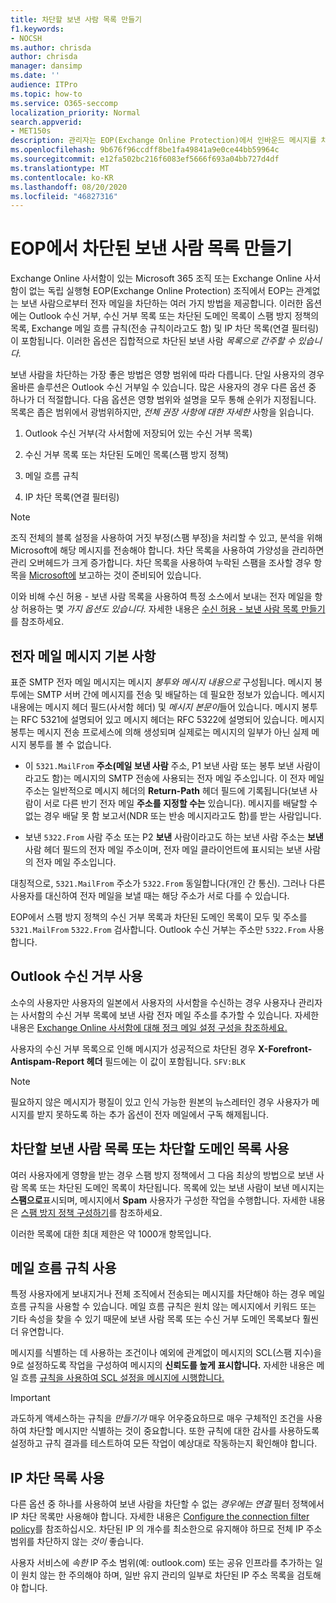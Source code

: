 ```yaml
---
title: 차단할 보낸 사람 목록 만들기
f1.keywords:
- NOCSH
ms.author: chrisda
author: chrisda
manager: dansimp
ms.date: ''
audience: ITPro
ms.topic: how-to
ms.service: O365-seccomp
localization_priority: Normal
search.appverid:
- MET150s
description: 관리자는 EOP(Exchange Online Protection)에서 인바운드 메시지를 차단하는 사용 가능한 옵션 및 기본 설정 옵션을 알고 있을 수 있습니다.
ms.openlocfilehash: 9b676f96ccdff8be1fa49841a9e0ce44bb59964c
ms.sourcegitcommit: e12fa502bc216f6083ef5666f693a04bb727d4df
ms.translationtype: MT
ms.contentlocale: ko-KR
ms.lasthandoff: 08/20/2020
ms.locfileid: "46827316"
---
```

# <a name="create-blocked-sender-lists-in-eop"></a>EOP에서 차단된 보낸 사람 목록 만들기

Exchange Online 사서함이 있는 Microsoft 365 조직 또는 Exchange Online 사서함이 없는 독립 실행형 EOP(Exchange Online Protection) 조직에서 EOP는 관계없는 보낸 사람으로부터 전자 메일을 차단하는 여러 가지 방법을 제공합니다. 이러한 옵션에는 Outlook 수신 거부, 수신 거부 목록 또는 차단된 도메인 목록이 스팸 방지 정책의 목록, Exchange 메일 흐름 규칙(전송 규칙이라고도 함) 및 IP 차단 목록(연결 필터링)이 포함됩니다. 이러한 옵션은 집합적으로 차단된 보낸 사람 _목록으로 간주할 수 있습니다._

보낸 사람을 차단하는 가장 좋은 방법은 영향 범위에 따라 다릅니다. 단일 사용자의 경우 올바른 솔루션은 Outlook 수신 거부일 수 있습니다. 많은 사용자의 경우 다른 옵션 중 하나가 더 적절합니다. 다음 옵션은 영향 범위와 설명을 모두 통해 순위가 지정됩니다. 목록은 좁은 범위에서 광범위하지만, *전체 권장 사항에 대한 자세한* 사항을 읽습니다.

1. Outlook 수신 거부(각 사서함에 저장되어 있는 수신 거부 목록)

2. 수신 거부 목록 또는 차단된 도메인 목록(스팸 방지 정책)

3. 메일 흐름 규칙

4. IP 차단 목록(연결 필터링)

> [!NOTE]
> 조직 전체의 블록 설정을 사용하여 거짓 부정(스팸 부정)을 처리할 수 있고, 분석을 위해 Microsoft에 해당 메시지를 전송해야 합니다. 차단 목록을 사용하여 가양성을 관리하면 관리 오버헤드가 크게 증가합니다. 차단 목록을 사용하여 누락된 스팸을 조사할 경우 항목을 [Microsoft에](report-junk-email-messages-to-microsoft.md) 보고하는 것이 준비되어 있습니다.

이와 비해 수신 허용 - 보낸 사람 목록을 사용하여 특정 소스에서 보내는 전자 메일을 항상 허용하는 몇 _가지 옵션도 있습니다._ 자세한 내용은 [수신 허용 - 보낸 사람 목록 만들기](create-safe-sender-lists-in-office-365.md)를 참조하세요.

## <a name="email-message-basics"></a>전자 메일 메시지 기본 사항

표준 SMTP 전자 메일 메시지는 메시지 *봉투와 메시지 내용으로* 구성됩니다. 메시지 봉투에는 SMTP 서버 간에 메시지를 전송 및 배달하는 데 필요한 정보가 있습니다. 메시지 내용에는 메시지 헤더 필드(사서함 헤더) 및 *메시지 본문이*들어 있습니다. 메시지 봉투는 RFC 5321에 설명되어 있고 메시지 헤더는 RFC 5322에 설명되어 있습니다. 메시지 봉투는 메시지 전송 프로세스에 의해 생성되며 실제로는 메시지의 일부가 아닌 실제 메시지 봉투를 볼 수 없습니다.

- 이 `5321.MailFrom` **주소(메일 보낸 사람** 주소, P1 보낸 사람 또는 봉투 보낸 사람이라고도 함)는 메시지의 SMTP 전송에 사용되는 전자 메일 주소입니다. 이 전자 메일 주소는 일반적으로 메시지 헤더의 **Return-Path** 헤더 필드에 기록됩니다(보낸 사람이 서로 다른 반기 전자 메일 **주소를 지정할 수는** 있습니다). 메시지를 배달할 수 없는 경우 배달 못 함 보고서(NDR 또는 반송 메시지라고도 함)를 받는 사람입니다.

- 보낸 `5322.From` 사람 주소 또는 P2 **보낸** 사람이라고도 하는 보낸 사람 주소는 **보낸** 사람 헤더 필드의 전자 메일 주소이며, 전자 메일 클라이언트에 표시되는 보낸 사람의 전자 메일 주소입니다.

대칭적으로, `5321.MailFrom` 주소가 `5322.From` 동일합니다(개인 간 통신). 그러나 다른 사용자를 대신하여 전자 메일을 보낼 때는 해당 주소가 서로 다를 수 있습니다.

EOP에서 스팸 방지 정책의 수신 거부 목록과 차단된 도메인 목록이 모두 및 주소를 `5321.MailFrom` `5322.From` 검사합니다. Outlook 수신 거부는 주소만 `5322.From` 사용합니다.

## <a name="use-outlook-blocked-senders"></a>Outlook 수신 거부 사용

소수의 사용자만 사용자의 일본에서 사용자의 사서함을 수신하는 경우 사용자나 관리자는 사서함의 수신 거부 목록에 보낸 사람 전자 메일 주소를 추가할 수 있습니다. 자세한 내용은 [Exchange Online 사서함에 대해 정크 메일 설정 구성을 참조하세요.](configure-junk-email-settings-on-exo-mailboxes.md)

사용자의 수신 거부 목록으로 인해 메시지가 성공적으로 차단된 경우 **X-Forefront-Antispam-Report 헤더** 필드에는 이 값이 포함됩니다. `SFV:BLK`

> [!NOTE]
> 필요하지 않은 메시지가 평질이 있고 인식 가능한 원본의 뉴스레터인 경우 사용자가 메시지를 받지 못하도록 하는 추가 옵션이 전자 메일에서 구독 해제됩니다.

## <a name="use-blocked-sender-lists-or-blocked-domain-lists"></a>차단할 보낸 사람 목록 또는 차단할 도메인 목록 사용

여러 사용자에게 영향을 받는 경우 스팸 방지 정책에서 그 다음 최상의 방법으로 보낸 사람 목록 또는 차단된 도메인 목록이 차단됩니다. 목록에 있는 보낸 사람이 보낸 메시지는 **스팸으로**표시되며, 메시지에서 **Spam** 사용자가 구성한 작업을 수행합니다. 자세한 내용은 [스팸 방지 정책 구성하기](configure-your-spam-filter-policies.md)를 참조하세요.

이러한 목록에 대한 최대 제한은 약 1000개 항목입니다.

## <a name="use-mail-flow-rules"></a>메일 흐름 규칙 사용

특정 사용자에게 보내지거나 전체 조직에서 전송되는 메시지를 차단해야 하는 경우 메일 흐름 규칙을 사용할 수 있습니다. 메일 흐름 규칙은 원치 않는 메시지에서 키워드 또는 기타 속성을 찾을 수 있기 때문에 보낸 사람 목록 또는 수신 거부 도메인 목록보다 훨씬 더 유연합니다.

메시지를 식별하는 데 사용하는 조건이나 예외에 관계없이 메시지의 SCL(스팸 지수)을 9로 설정하도록 작업을 구성하여 메시지의 **신뢰도를 높게 표시합니다.** 자세한 내용은 메일 흐름 [규칙을 사용하여 SCL 설정을 메시지에 시행합니다.](use-mail-flow-rules-to-set-the-spam-confidence-level-scl-in-messages.md)

> [!IMPORTANT]
> 과도하게 액세스하는 규칙을 *만들기가* 매우 어우중요하므로 매우 구체적인 조건을 사용하여 차단할 메시지만 식별하는 것이 중요합니다. 또한 규칙에 대한 감사를 사용하도록 설정하고 규칙 결과를 테스트하여 모든 작업이 예상대로 작동하는지 확인해야 합니다.

## <a name="use-the-ip-block-list"></a>IP 차단 목록 사용

다른 옵션 중 하나를 사용하여 보낸 사람을 차단할 수 없는 *경우에는 연결* 필터 정책에서 IP 차단 목록만 사용해야 합니다. 자세한 내용은 [Configure the connection filter policy](configure-the-connection-filter-policy.md)를 참조하십시오. 차단된 IP 의 개수를 최소한으로 유지해야 하므로 전체 IP 주소 범위를 차단하지 않는 *것이* 좋습니다.

사용자 서비스에 *속한* IP 주소 범위(예: outlook.com) 또는 공유 인프라를 추가하는 일이 원치 않는 한 주의해야 하며, 일반 유지 관리의 일부로 차단된 IP 주소 목록을 검토해야 합니다.
